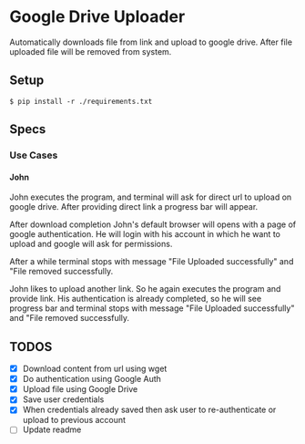# Google Drive Uploader

Automatically downloads file from link and upload to google drive.
After file uploaded file will be removed from system.

## Setup

```
$ pip install -r ./requirements.txt
```

## Specs

### Use Cases

#### John

John executes the program, and terminal will ask for direct url to upload on google drive. After providing direct link a progress bar will appear.

After download completion John's default browser will opens with a page of google authentication. He will login with his account in which he want to upload and google will ask for permissions.

After a while terminal stops with message "File Uploaded successfully" and "File removed successfully.

John likes to upload another link. So he again executes the program and provide link. His authentication is already completed, so he will see progress bar and terminal stops with message "File Uploaded successfully" and "File removed successfully.

## TODOS

* [X] Download content from url using wget
* [X] Do authentication using Google Auth
* [X] Upload file using Google Drive
* [X] Save user credentials
* [X] When credentials already saved then ask user to re-authenticate or upload to previous account
* [ ] Update readme